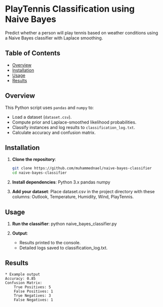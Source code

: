 # PlayTennis Classification using Naive Bayes

Predict whether a person will play tennis based on weather conditions using a Naive Bayes classifier with Laplace smoothing.

## Table of Contents
- [Overview](#overview)
- [Installation](#installation)
- [Usage](#usage)
- [Results](#results)

## Overview
This Python script uses `pandas` and `numpy` to:
- Load a dataset (`dataset.csv`).
- Compute prior and Laplace-smoothed likelihood probabilities.
- Classify instances and log results to `classification_log.txt`.
- Calculate accuracy and confusion matrix.

## Installation

1. **Clone the repository**:
    ```bash
    git clone https://github.com/muhammednael/naive-bayes-classifier
    cd naive-bayes-classifier

2. **Install dependencies**:
    Python 3.x
    pandas
    numpy

3. **Add your dataset**:
    Place dataset.csv in the project directory with these columns:
    Outlook, Temperature, Humidity, Wind, PlayTennis.

## Usage

1. **Run the classifier**:
    python naive_bayes_classifier.py

2. **Output**:
    * Results printed to the console.
    * Detailed logs saved to classification_log.txt.

## Results
    * Example output
    Accuracy: 0.85
    Confusion Matrix:
        True Positives: 5
        False Positives: 1
        True Negatives: 3
        False Negatives: 1